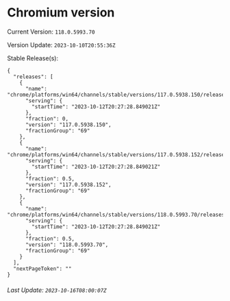 # Chromium version

Current Version: `118.0.5993.70`

Version Update: `2023-10-10T20:55:36Z`

Stable Release(s):
```
{
  "releases": [
    {
      "name": "chrome/platforms/win64/channels/stable/versions/117.0.5938.150/releases/1697142448",
      "serving": {
        "startTime": "2023-10-12T20:27:28.849021Z"
      },
      "fraction": 0,
      "version": "117.0.5938.150",
      "fractionGroup": "69"
    },
    {
      "name": "chrome/platforms/win64/channels/stable/versions/117.0.5938.152/releases/1697142448",
      "serving": {
        "startTime": "2023-10-12T20:27:28.849021Z"
      },
      "fraction": 0.5,
      "version": "117.0.5938.152",
      "fractionGroup": "69"
    },
    {
      "name": "chrome/platforms/win64/channels/stable/versions/118.0.5993.70/releases/1697142448",
      "serving": {
        "startTime": "2023-10-12T20:27:28.849021Z"
      },
      "fraction": 0.5,
      "version": "118.0.5993.70",
      "fractionGroup": "69"
    }
  ],
  "nextPageToken": ""
}
```

###### Last Update: `2023-10-16T08:00:07Z`
        